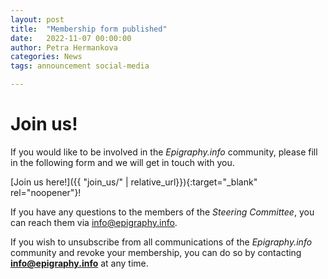 ```yaml
---
layout: post
title:  "Membership form published"
date:   2022-11-07 00:00:00
author: Petra Hermankova
categories: News
tags: announcement social-media

---
```


# Join us!


If you would like to be involved in the *Epigraphy.info* community, please fill in the following form and we will get in touch with you.

[Join us here!]({{ "join_us/" | relative_url}}){:target="_blank" rel="noopener"}!

If you have any questions to the members of the *Steering Committee*, you can reach them via info@epigraphy.info.

If you wish to unsubscribe from all communications of the *Epigraphy.info* community and revoke your membership, you can do so by contacting **info@epigraphy.info** at any time.


